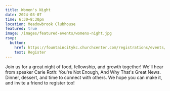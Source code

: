 ```yaml
---
title: Women's Night
date: 2024-03-07
time: 6:30–8:30pm
location: Meadowbrook Clubhouse
featured: true
image: /images/featured-events/womens-night.jpg
rsvp:
  button:
    href: https://fountaincitykc.churchcenter.com/registrations/events/2128231
    text: Register
---
```

Join us for a great night of food, fellowship, and growth together! We'll hear from speaker Carie Roth: You're Not Enough, And Why That's Great News. Dinner, dessert, and time to connect with others. We hope you can make it, and invite a friend to register too!
